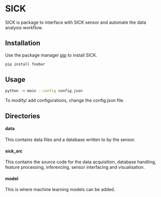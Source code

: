# SICK

SICK is package to interface with SICK sensor and automate the data analysis workflow.

## Installation

Use the package manager [pip](https://pip.pypa.io/en/stable/) to install SICK.

```bash
pip install foobar
```

## Usage

```bash
python -m main --config config.json
```
To modify/ add configurations, change the config.json file.


## Directories
#### data
This contains data files and a database written to by the sensor.

#### sick_src
This contains the source code for the data acquisition, database handling, feature processing, inferencing, sensor interfacing and visualisation.

#### model
This is where machine learning models can be added.